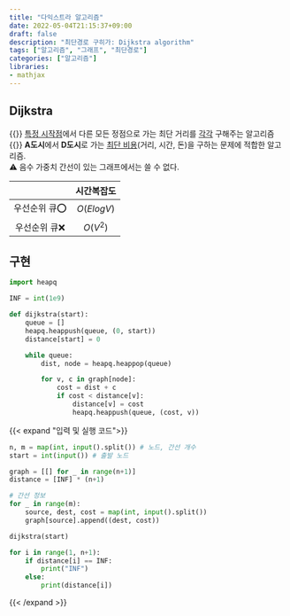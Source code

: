 ```yaml
---
title: "다익스트라 알고리즘"
date: 2022-05-04T21:15:37+09:00
draft: false
description: "최단경로 구히가: Dijkstra algorithm"
tags: ["알고리즘", "그래프", "최단경로"]
categories: ["알고리즘"]
libraries:
- mathjax
---
```

## Dijkstra
{{<boxmd>}}
<ins>특정 시작점</ins>에서 다른 모든 정점으로 가는 최단 거리를 <ins>각각</ins> 구해주는 알고리즘
{{</boxmd>}}
**A도시**에서 **D도시**로 가는 <ins>최단 비용</ins>(거리, 시간, 돈)을 구하는 문제에 적합한 알고리즘.  
⚠️ 음수 가중치 간선이 있는 그래프에서는 쓸 수 없다.

||시간복잡도|
|:-:|:-:|
|우선순위 큐⭕️|$O(ElogV)$|
|우선순위 큐❌|$O(V^2)$|
## 구현
```python
import heapq

INF = int(1e9)

def dijkstra(start):
    queue = []
    heapq.heappush(queue, (0, start))
    distance[start] = 0

    while queue:
        dist, node = heapq.heappop(queue)

        for v, c in graph[node]:
            cost = dist + c
            if cost < distance[v]:
                distance[v] = cost
                heapq.heappush(queue, (cost, v))
```

{{< expand "입력 및 실행 코드">}}
```python
n, m = map(int, input().split()) # 노드, 간선 개수
start = int(input()) # 출발 노드

graph = [[] for _ in range(n+1)]
distance = [INF] * (n+1)

# 간선 정보
for _ in range(m):
    source, dest, cost = map(int, input().split())
    graph[source].append((dest, cost))

dijkstra(start)

for i in range(1, n+1):
    if distance[i] == INF:
        print("INF")
    else:
        print(distance[i])
```
{{< /expand >}}